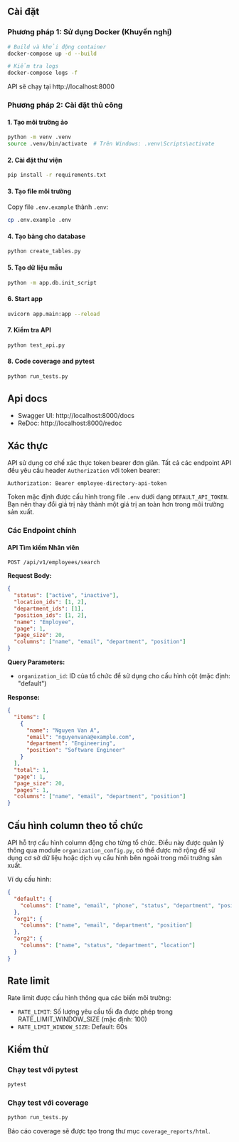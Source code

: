 ## Cài đặt

### Phương pháp 1: Sử dụng Docker (Khuyến nghị)

```bash
# Build và khởi động container
docker-compose up -d --build

# Kiểm tra logs
docker-compose logs -f
```

API sẽ chạy tại http://localhost:8000

### Phương pháp 2: Cài đặt thủ công

#### 1. Tạo môi trường ảo

```bash
python -m venv .venv
source .venv/bin/activate  # Trên Windows: .venv\Scripts\activate
```

#### 2. Cài đặt thư viện

```bash
pip install -r requirements.txt
```

#### 3. Tạo file môi trường

Copy file `.env.example` thành `.env`:

```bash
cp .env.example .env
```

#### 4. Tạo bảng cho database

```bash
python create_tables.py
```

#### 5. Tạo dữ liệu mẫu

```bash
python -m app.db.init_script
```

#### 6. Start app

```bash
uvicorn app.main:app --reload
```

#### 7. Kiểm tra API

```bash
python test_api.py
```

#### 8. Code coverage and pytest

```bash
python run_tests.py
```

## Api docs
- Swagger UI: http://localhost:8000/docs
- ReDoc: http://localhost:8000/redoc

## Xác thực

API sử dụng cơ chế xác thực token bearer đơn giản. Tất cả các endpoint API đều yêu cầu header `Authorization` với token bearer:

```
Authorization: Bearer employee-directory-api-token
```

Token mặc định được cấu hình trong file `.env` dưới dạng `DEFAULT_API_TOKEN`. Bạn nên thay đổi giá trị này thành một giá trị an toàn hơn trong môi trường sản xuất.

### Các Endpoint chính

#### API Tìm kiếm Nhân viên

```
POST /api/v1/employees/search
```
**Request Body:**

```json
{
  "status": ["active", "inactive"],
  "location_ids": [1, 2],
  "department_ids": [1],
  "position_ids": [1, 2],
  "name": "Employee",
  "page": 1,
  "page_size": 20,
  "columns": ["name", "email", "department", "position"]
}
```

**Query Parameters:**

- `organization_id`: ID của tổ chức để sử dụng cho cấu hình cột (mặc định: "default")

**Response:**

```json
{
  "items": [
    {
      "name": "Nguyen Van A",
      "email": "nguyenvana@example.com",
      "department": "Engineering",
      "position": "Software Engineer"
    }
  ],
  "total": 1,
  "page": 1,
  "page_size": 20,
  "pages": 1,
  "columns": ["name", "email", "department", "position"]
}
```
## Cấu hình column theo tổ chức

API hỗ trợ cấu hình column động cho từng tổ chức. Điều này được quản lý thông qua module `organization_config.py`, có thể được mở rộng để sử dụng cơ sở dữ liệu hoặc dịch vụ cấu hình bên ngoài trong môi trường sản xuất.

Ví dụ cấu hình:

```json
{
  "default": {
    "columns": ["name", "email", "phone", "status", "department", "position", "location"]
  },
  "org1": {
    "columns": ["name", "email", "department", "position"]
  },
  "org2": {
    "columns": ["name", "status", "department", "location"]
  }
}
```

## Rate limit

Rate limit được cấu hình thông qua các biến môi trường:

- `RATE_LIMIT`: Số lượng yêu cầu tối đa được phép trong RATE_LIMIT_WINDOW_SIZE (mặc định: 100)
- `RATE_LIMIT_WINDOW_SIZE`: Default: 60s

## Kiểm thử

### Chạy test với pytest

```bash
pytest
```

### Chạy test với coverage

```bash
python run_tests.py
```

Báo cáo coverage sẽ được tạo trong thư mục `coverage_reports/html`.
